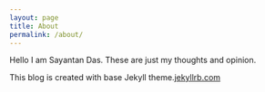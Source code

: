 ```yaml
---
layout: page
title: About
permalink: /about/
---
```


Hello I am Sayantan Das. These are just my thoughts and opinion.


This blog is created with base Jekyll theme.[jekyllrb.com](https://jekyllrb.com/)

